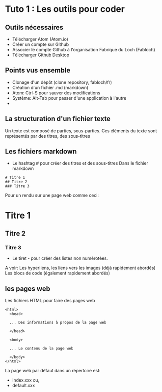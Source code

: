 # Tuto 1 : Les outils pour coder

## Outils nécessaires
- Télécharger Atom (Atom.io)
- Créer un compte sur Github
- Associer le compte Github à l'organisation Fabrique du Loch (Fabloch)
- Télécharger Github Desktop

## Points vus ensemble
- Clonage d'un dépôt (clone repository, fabloch/fr)
- Création d'un fichier .md (markdown)
- Atom: Ctrl-S pour sauver des modifications
- Système: Alt-Tab pour passer d'une application à l'autre
-

## La structuration d'un fichier texte
Un texte est composé de parties, sous-parties.
Ces éléments du texte sont représentés par des titres, des sous-titres

## Les fichiers markdown
- Le hashtag # pour créer des titres et des sous-titres
Dans le fichier markdown
```
# Titre 1
## Titre 2
### Titre 3
```
Pour un rendu sur une page web comme ceci:
# Titre 1
## Titre 2
### Titre 3

- Le tiret - pour créer des listes non numérotées.

A voir:
Les hyperliens, les liens vers les images (déjà rapidement abordés)
Les blocs de code (également rapidement abordés)

## les pages web
Les fichiers HTML pour faire des pages web
```
<html>
  <head>

  ... Des informations à propos de la page web

  </head>

  <body>

  ... Le contenu de la page web

  </body>
</html>
```

La page web par défaut dans un répertoire est:
- index.xxx ou,
- default.xxx
